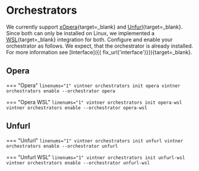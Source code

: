 # Orchestrators

We currently support [xOpera](https://github.com/xlab-si/xopera-opera){target=_blank} and [Unfurl](https://github.com/onecommons/unfurl){target=_blank}.
Since both can only be installed on Linux, we implemented a [WSL](https://docs.microsoft.com/en-us/windows/wsl){target=_blank} integration for both.
Configure and enable your orchestrator as follows.
We expect, that the orchestrator is already installed.
For more information see [Interface]({{ fix_url('interface')}}){target=_blank}.

## Opera
=== "Opera"
    ```linenums="1"
    vintner orchestrators init opera
    vintner orchestrators enable --orchestrator opera
    ```

=== "Opera WSL"
    ```linenums="1"
    vintner orchestrators init opera-wsl
    vintner orchestrators enable --orchestrator opera-wsl
    ```

## Unfurl
=== "Unfurl"
    ```linenums="1"
    vintner orchestrators init unfurl
    vintner orchestrators enable --orchestrator unfurl
    ```

=== "Unfurl WSL"
    ```linenums="1"
    vintner orchestrators init unfurl-wsl
    vintner orchestrators enable --orchestrator unfurl-wsl
    ```


